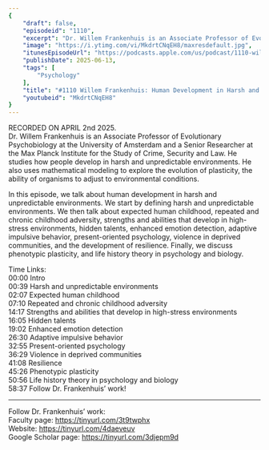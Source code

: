 ```yaml
---
{
	"draft": false,
	"episodeid": "1110",
	"excerpt": "Dr. Willem Frankenhuis is an Associate Professor of Evolutionary Psychobiology at the University of Amsterdam and a Senior Researcher at the Max Planck Institute for the Study of Crime, Security and Law.  He studies how people develop in harsh and unpredictable environments. He also uses mathematical modeling to explore the evolution of plasticity, the ability of organisms to adjust to environmental conditions.",
	"image": "https://i.ytimg.com/vi/MkdrtCNqEH8/maxresdefault.jpg",
	"itunesEpisodeUrl": "https://podcasts.apple.com/us/podcast/1110-willem-frankenhuis-human-development-in-harsh/id1451347236?i=1000712779276&uo=4",
	"publishDate": 2025-06-13,
	"tags": [
		"Psychology"
	],
	"title": "#1110 Willem Frankenhuis: Human Development in Harsh and Unpredictable Environments",
	"youtubeid": "MkdrtCNqEH8"
}
---
```

RECORDED ON APRIL 2nd 2025.  
Dr. Willem Frankenhuis is an Associate Professor of Evolutionary Psychobiology at the University of Amsterdam and a Senior Researcher at the Max Planck Institute for the Study of Crime, Security and Law.  He studies how people develop in harsh and unpredictable environments. He also uses mathematical modeling to explore the evolution of plasticity, the ability of organisms to adjust to environmental conditions.

In this episode, we talk about human development in harsh and unpredictable environments. We start by defining harsh and unpredictable environments. We then talk about expected human childhood, repeated and chronic childhood adversity, strengths and abilities that develop in high-stress environments, hidden talents, enhanced emotion detection, adaptive impulsive behavior, present-oriented psychology, violence in deprived communities, and the development of resilience. Finally, we discuss phenotypic plasticity, and life history theory in psychology and biology.

Time Links:  
<time>00:00</time> Intro  
<time>00:39</time> Harsh and unpredictable environments  
<time>02:07</time> Expected human childhood  
<time>07:10</time> Repeated and chronic childhood adversity  
<time>14:17</time> Strengths and abilities that develop in high-stress environments  
<time>16:05</time> Hidden talents  
<time>19:02</time> Enhanced emotion detection  
<time>26:30</time> Adaptive impulsive behavior  
<time>32:55</time> Present-oriented psychology  
<time>36:29</time> Violence in deprived communities  
<time>41:08</time> Resilience  
<time>45:26</time> Phenotypic plasticity  
<time>50:56</time> Life history theory in psychology and biology  
<time>58:37</time> Follow Dr. Frankenhuis’ work!

---

Follow Dr. Frankenhuis’ work:  
Faculty page: https://tinyurl.com/3t9twphx  
Website: https://tinyurl.com/4daeveuv  
Google Scholar page: https://tinyurl.com/3djepm9d

